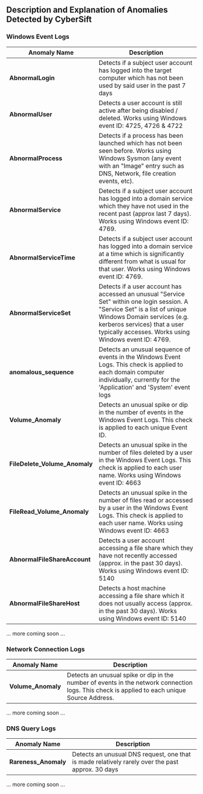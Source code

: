 ## Description and Explanation of Anomalies Detected by CyberSift

### Windows Event Logs

| Anomaly Name | Description
| - | - |
| <a id="AbnormalLogin"></a> **AbnormalLogin** | Detects if a subject user account has logged into the target computer which has not been used by said user in the past 7 days 
| <a id="AbnormalUser"></a> **AbnormalUser** | Detects a user account is still active after being disabled / deleted. Works using Windows event ID: 4725, 4726 & 4722
| <a id="AbnormalProcess"></a> **AbnormalProcess** | Detects if a process has been launched which has not been seen before. Works using Windows Sysmon (any event with an "Image" entry such as DNS, Network, file creation events, etc).
| <a id="AbnormalService"></a> **AbnormalService** | Detects if a subject user account has logged into a domain service which they have not used in the recent past (approx last 7 days). Works using Windows event ID: 4769.
| <a id="AbnormalServiceTime"></a> **AbnormalServiceTime** | Detects if a subject user account has logged into a domain service at a time which is significantly different from what is usual for that user. Works using Windows event ID: 4769.
| <a id="AbnormalServiceSet"></a> **AbnormalServiceSet** | Detects if a user account has accessed an unusual "Service Set" within one login session. A "Service Set" is a list of unique Windows Domain services (e.g. kerberos services) that a user typically accesses. Works using Windows event ID: 4769.
| <a id="anomalous_sequence"></a> **anomalous_sequence** | Detects an unusual sequence of events in the Windows Event Logs. This check is applied to each domain computer individually, currently for the 'Application' and 'System' event logs
| <a id="Winlog_Volume_Anomaly"></a> **Volume_Anomaly** | Detects an unusual spike or dip in the number of events in the Windows Event Logs. This check is applied to each unique Event ID.
| <a id="FileDelete_Volume_Anomaly"></a> **FileDelete\_Volume\_Anomaly** | Detects an unusual spike in the number of files deleted by a user in the Windows Event Logs. This check is applied to each user name. Works using Windows event ID: 4663
| <a id="FileRead_Volume_Anomaly"></a> **FileRead\_Volume\_Anomaly** | Detects an unusual spike in the number of files read or accessed by a user in the Windows Event Logs. This check is applied to each user name. Works using Windows event ID: 4663
| <a id="AbnormalFileShareAccount"></a> **AbnormalFileShareAccount** | Detects a user account accessing a file share which they have not recently accessed (approx. in the past 30 days). Works using Windows event ID: 5140
| <a id="AbnormalFileShareHost"></a> **AbnormalFileShareHost** | Detects a host machine accessing a file share which it does not usually access (approx. in the past 30 days). Works using Windows event ID: 5140

... more coming soon ...

### Network Connection Logs

| Anomaly Name | Description
| - | - |
| <a id="Network_Volume_Anomaly"></a> **Volume_Anomaly** | Detects an unusual spike or dip in the number of events in the network connection logs. This check is applied to each unique Source Address.

... more coming soon ...

### DNS Query Logs

| Anomaly Name | Description
| - | - |
| <a id="Rareness_Anomaly"></a> **Rareness_Anomaly** | Detects an unusual DNS request, one that is made relatively rarely over the past approx. 30 days

... more coming soon ...